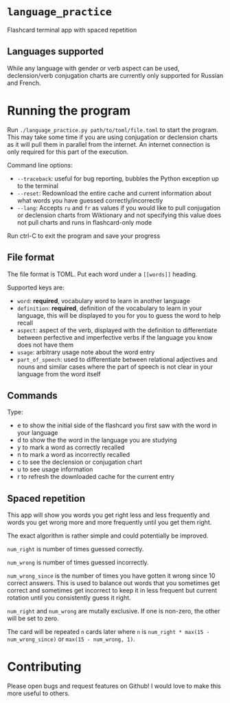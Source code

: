 # `language_practice`

Flashcard terminal app with spaced repetition

## Languages supported

While any language with gender or verb aspect can be used, declension/verb conjugation
charts are currently only supported for Russian and French.

# Running the program

Run `./language_practice.py path/to/toml/file.toml` to start the program. This may take
some time if you are using conjugation or declension charts as it will pull them in
parallel from the internet. An internet connection is only required for this part
of the execution.

Command line options:
* `--traceback`: useful for bug reporting, bubbles the Python exception up to the
terminal
* `--reset`: Redownload the entire cache and current information about what words you
have guessed correctly/incorrectly
* `--lang`: Accepts `ru` and `fr` as values if you would like to pull conjugation or
declension charts from Wiktionary and not specifying this value does not pull charts
and runs in flashcard-only mode

Run ctrl-C to exit the program and save your progress

## File format

The file format is TOML. Put each word under a `[[words]]` heading.

Supported keys are:
* `word`: **required**, vocabulary word to learn in another language
* `definition`: **required**, definition of the vocabulary to learn in your language,
this will be displayed to you for you to guess the word to help recall
* `aspect`: aspect of the verb, displayed with the definition to differentiate between
perfective and imperfective verbs if the language you know does not have them
* `usage`: arbitrary usage note about the word entry
* `part_of_speech`: used to differentiate between relational adjectives and nouns and
similar cases where the part of speech is not clear in your language from the word
itself

## Commands

Type:

* e to show the initial side of the flashcard you first saw with the word in your
language
* d to show the the word in the language you are studying
* y to mark a word as correctly recalled
* n to mark a word as incorrectly recalled
* c to see the declension or conjugation chart 
* u to see usage information
* r to refresh the downloaded cache for the current entry

## Spaced repetition

This app will show you words you get right less and less frequently and words you get
wrong more and more frequently until you get them right.

The exact algorithm is rather simple and could potentially be improved.

`num_right` is number of times guessed correctly.

`num_wrong` is number of times guessed incorrectly.

`num_wrong_since` is the number of times you have gotten it wrong since 10 correct
answers. This is used to balance out words that you sometimes get correct and sometimes
get incorrect to keep it in less frequent but current rotation until you consistently
guess it right.

`num_right` and `num_wrong` are mutally exclusive. If one is non-zero, the other will
be set to zero.

The card will be repeated `n` cards later where `n` is
`num_right * max(15 - num_wrong_since)` or `max(15 - num_wrong, 1)`.

# Contributing

Please open bugs and request features on Github! I would love to make this more useful
to others.
